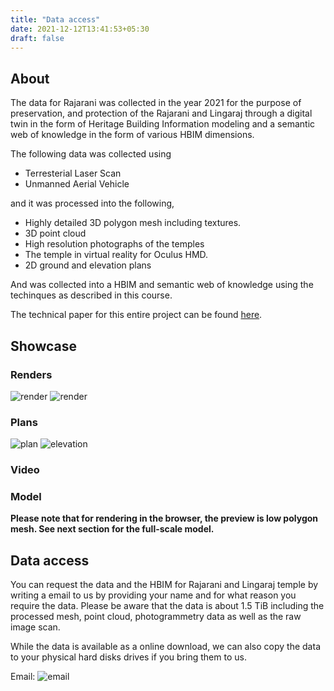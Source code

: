 ```yaml
---
title: "Data access"
date: 2021-12-12T13:41:53+05:30
draft: false
---
```

## About
The data for Rajarani was collected in the year 2021 for the purpose of preservation,
and protection of the Rajarani and Lingaraj through a digital twin in the form of
Heritage Building Information modeling and a semantic web of knowledge in the form
of various HBIM dimensions.

The following data was collected using 

- Terresterial Laser Scan
- Unmanned Aerial Vehicle

and it was processed into the following,

- Highly detailed 3D polygon mesh including textures.
- 3D point cloud
- High resolution photographs of the temples
- The temple in virtual reality for Oculus HMD.
- 2D ground and elevation plans

And was collected into a HBIM and semantic web of knowledge using the techinques
as described in this course.

The technical paper for this entire project can be found [here]().

## Showcase

### Renders
![render](render01.jpg)
![render](render04.jpg)

### Plans
![plan](plan.jpg)
![elevation](elevation.jpg)

### Video

### Model
**Please note that for rendering in the browser, the preview is low polygon mesh.
See next section for the full-scale model.**

## Data access

You can request the data and the HBIM for Rajarani and Lingaraj temple by writing
a email to us by providing your name and for what reason you require the data. Please
be aware that the data is about 1.5 TiB including the processed mesh, point cloud,
photogrammetry data as well as the raw image scan.

While the data is available as a online download, we can also copy the data to your
physical hard disks drives if you bring them to us.

Email: ![email](email.png)
